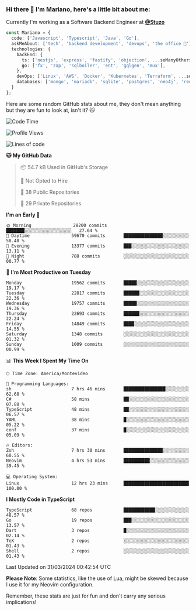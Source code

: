 ### Hi there 👋 I'm Mariano, here's a little bit about me:

Currently I'm working as a Software Backend Engineer at [**@Stuzo**](https://www.stuzo.com/)

```ts
const Mariano = {
  code: ['Javascript', 'Typescript', 'Java', 'Go'],
  askMeAbout: ['tech', 'backend development', 'devops', 'the office 💼'],
  technologies: {
    backEnd: {
      ts: ['nestjs', 'express', 'fastify', 'objection', ...soManyOthersFrameworks],
      go: ['fx', 'zap', 'sqlboiler', 'ent', 'gqlgen', 'mux'],
    },
    devOps: ['Linux', 'AWS', 'Docker', 'Kubernetes', 'Terraform', ...soManyOthersTools],
    databases: ['mongo', 'mariadb', 'sqlite', 'postgres', 'neo4j', 'redis', ...],
  }
};
```

Here are some random GitHub stats about me, they don't mean anything but they are fun to look at, isn't it? 🐱

<!--START_SECTION:waka-->
![Code Time](http://img.shields.io/badge/Code%20Time-1%2C801%20hrs%2027%20mins-blue)

![Profile Views](http://img.shields.io/badge/Profile%20Views-2-blue)

![Lines of code](https://img.shields.io/badge/From%20Hello%20World%20I%27ve%20Written-18.6%20million%20lines%20of%20code-blue)

**🐱 My GitHub Data** 

> 📦 54.7 kB Used in GitHub's Storage 
 > 
> 🚫 Not Opted to Hire
 > 
> 📜 38 Public Repositories 
 > 
> 🔑 29 Private Repositories 
 > 
**I'm an Early 🐤** 

```text
🌞 Morning                28200 commits       ███████░░░░░░░░░░░░░░░░░░   27.64 % 
🌆 Daytime                59670 commits       ███████████████░░░░░░░░░░   58.48 % 
🌃 Evening                13377 commits       ███░░░░░░░░░░░░░░░░░░░░░░   13.11 % 
🌙 Night                  788 commits         ░░░░░░░░░░░░░░░░░░░░░░░░░   00.77 % 
```
📅 **I'm Most Productive on Tuesday** 

```text
Monday                   19562 commits       █████░░░░░░░░░░░░░░░░░░░░   19.17 % 
Tuesday                  22817 commits       ██████░░░░░░░░░░░░░░░░░░░   22.36 % 
Wednesday                19757 commits       █████░░░░░░░░░░░░░░░░░░░░   19.36 % 
Thursday                 22693 commits       ██████░░░░░░░░░░░░░░░░░░░   22.24 % 
Friday                   14849 commits       ████░░░░░░░░░░░░░░░░░░░░░   14.55 % 
Saturday                 1348 commits        ░░░░░░░░░░░░░░░░░░░░░░░░░   01.32 % 
Sunday                   1009 commits        ░░░░░░░░░░░░░░░░░░░░░░░░░   00.99 % 
```


📊 **This Week I Spent My Time On** 

```text
🕑︎ Time Zone: America/Montevideo

💬 Programming Languages: 
sh                       7 hrs 46 mins       ████████████████░░░░░░░░░   62.68 % 
C#                       58 mins             ██░░░░░░░░░░░░░░░░░░░░░░░   07.88 % 
TypeScript               48 mins             ██░░░░░░░░░░░░░░░░░░░░░░░   06.57 % 
YAML                     38 mins             █░░░░░░░░░░░░░░░░░░░░░░░░   05.22 % 
conf                     37 mins             █░░░░░░░░░░░░░░░░░░░░░░░░   05.09 % 

🔥 Editors: 
Zsh                      7 hrs 30 mins       ███████████████░░░░░░░░░░   60.55 % 
Neovim                   4 hrs 53 mins       ██████████░░░░░░░░░░░░░░░   39.45 % 

💻 Operating System: 
Linux                    12 hrs 23 mins      █████████████████████████   100.00 % 
```

**I Mostly Code in TypeScript** 

```text
TypeScript               68 repos            ████████████░░░░░░░░░░░░░   48.57 % 
Go                       19 repos            ███░░░░░░░░░░░░░░░░░░░░░░   13.57 % 
Dart                     3 repos             █░░░░░░░░░░░░░░░░░░░░░░░░   02.14 % 
TeX                      2 repos             ░░░░░░░░░░░░░░░░░░░░░░░░░   01.43 % 
Shell                    2 repos             ░░░░░░░░░░░░░░░░░░░░░░░░░   01.43 % 
```




 Last Updated on 31/03/2024 00:42:54 UTC
<!--END_SECTION:waka-->

**Please Note**: Some statistics, like the use of Lua, might be skewed because I use it for my Neovim configuration.

Remember, these stats are just for fun and don't carry any serious implications!
